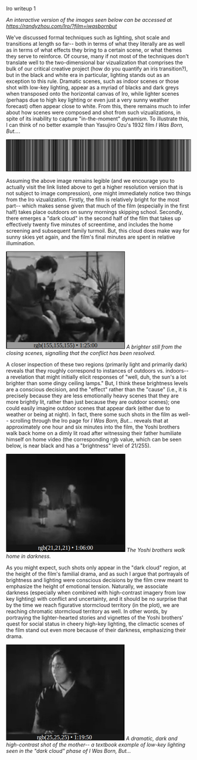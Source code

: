 Iro writeup 1

*An interactive version of the images seen below can be accessed at https://randyzhou.com/Iro/?film=iwasbornbut*

We've discussed formal techniques such as lighting, shot scale and transitions at length so far-- both in terms of what they literally are as well as in terms of what effects they bring to a certain scene, or what themes they serve to reinforce. Of course, many if not most of the techniques don't translate well to the two-dimensional bar vizualization that comprises the bulk of our critical creative project (how do you quantify an iris transition?), but in the black and white era in particular, lighting stands out as an exception to this rule. Dramatic scenes, such as indoor scenes or those shot with low-key lighting, appear as a myriad of blacks and dark greys when transposed onto the horizontal canvas of Iro, while lighter scenes (perhaps due to high key lighting or even just a very sunny weather forecast) often appear close to white. From this, there remains much to infer about how scenes were composed and shot from such vizualizations, in spite of its inability to capture "in-the-moment" dynamism. To illustrate this, I can think of no better example than Yasujiro Ozu's 1932 film *I Was Born, But...*.

![b05dcaa027ea67e2a34e94f37ab79d89.png](../_resources/72b425f9a91b4cb885649a0b0b3cbaae.png)

Assuming the above image remains legible (and we encourage you to actually visit the link listed above to get a higher resolution version that is not subject to image compression), one might immediately notice two things from the Iro vizualization. Firstly, the film is relatively bright for the most part-- which makes sense given that much of the film (especially in the first half) takes place outdoors on sunny mornings skipping school. Secondly, there emerges a "dark cloud" in the second half of the film that takes up effectively twenty five minutes of screentime, and includes the home screening and subsequent family turmoil. But, this cloud does make way for sunny skies yet again, and the film's final minutes are spent in relative illumination.

![5f16d17e0c5e286c7d3627ad2eb3c29e.png](../_resources/57404cd88e574513bb018509d68dc2f8.png)
*A brighter still from the closing scenes, signalling that the conflict has been resolved.*

A closer inspection of these two regions (primarily light and primarily dark) reveals that they roughly correspond to instances of outdoors vs. indoors-- a revelation that might initially elicit responses of "well, duh, the sun's a lot brighter than some dingy ceiling lamps." But, I think these brightness levels are a conscious decision, and the "effect" rather than the "cause" (i.e., it is precisely because they are less emotionally heavy scenes that they are more brightly lit, rather than just because they are outdoor scenes); one could easily imagine outdoor scenes that appear dark (either due to weather or being at night). In fact, there some such shots in the film as well-- scrolling through the Iro page for *I Was Born, But...* reveals that at approximately one hour and six minutes into the film, the Yoshi brothers walk back home on a dimly lit road after witnessing their father humiliate himself on home video (the corresponding rgb value, which can be seen below, is near black and has a "brightness" level of 21/255).

![e5b17f5adfd8efb4b64dc73d7786ff3b.png](../_resources/29e898b728504fdc91f66af79804108f.png)
*The Yoshi brothers walk home in darkness.*

As you might expect, such shots only appear in the "dark cloud" region, at the height of the film's familial drama, and as such I argue that portrayals of brightness and lighting were conscious decisions by the film crew meant to emphasize the height of emotional tension. Naturally, we associate darkness (especially when combined with high-contrast imagery from low key lighting) with conflict and uncertainty, and it should be no surprise that by the time we reach figurative stormcloud territory (in the plot), we are reaching chromatic stormcloud territory as well. In other words, by portraying the lighter-hearted stories and vignettes of the Yoshi brothers' quest for social status in cheery high-key lighting, the climactic scenes of the film stand out even more because of their darkness, emphasizing their drama.

![d9a761846c38deed4219240c94cfea0e.png](../_resources/5e4ac930d5884063b54fae145bcaf5a6.png)
*A dramatic, dark and high-contrast shot of the mother-- a textbook example of low-key lighting seen in the "dark cloud" phase of I Was Born, But...*


